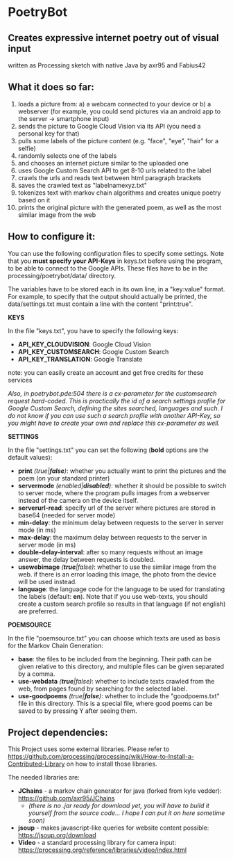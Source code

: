 # PoetryBot
Creates expressive internet poetry out of visual input
------------------------------------------------------
written as Processing sketch with native Java
by axr95 and Fabius42

What it does so far:
----------------------
1) loads a picture from:
    a) a webcam connected to your device or
    b) a webserver (for example, you could send pictures via an android app to the server -> smartphone input)
2) sends the picture to Google Cloud Vision via its API (you need a personal key for that)
3) pulls some labels of the picture content (e.g. "face", "eye", "hair" for a selfie)
4) randomly selects one of the labels
5) and chooses an internet picture similar to the uploaded one
6) uses Google Custom Search API to get 8-10 urls related to the label
7) crawls the urls and reads text between html paragraph brackets
8) saves the crawled text as "labelnamexyz.txt"
9) tokenizes text with markov chain algorithms and creates unique poetry based on it
10) prints the original picture with the generated poem, as well as the most similar image from the web


How to configure it:
-----------------
You can use the following configuration files to specify some settings. Note that you **must specify your API-Keys** in keys.txt before using the program, to be able to connect to the Google APIs. These files have to be in the processing/poetrybot/data/ directory.

The variables have to be stored each in its own line, in a "key:value" format. For example, to specify that the output should actually be printed, the data/settings.txt must contain a line with the content "print:true".

**KEYS**

In the file "keys.txt", you have to specify the following keys:
* **API_KEY_CLOUDVISION**: Google Cloud Vision
* **API_KEY_CUSTOMSEARCH**: Google Custom Search
* **API_KEY_TRANSLATION**: Google Translate

note: you can easily create an account and get free credits for these services

*Also, in poetrybot.pde:504 there is a cx-parameter for the customsearch request hard-coded. This is practically the id of a search settings profile for Google Custom Search, defining the sites searched, languages and such. I do not know if you can use such a search profile with another API-Key, so you might have to create your own and replace this cx-parameter as well.*

**SETTINGS**

In the file "settings.txt" you can set the following (**bold** options are the default values):
* **print** *(true|**false**)*: whether you actually want to print the pictures and the poem (on your standard printer)
* **servermode** *(enabled|**disabled**)*: whether it should be possible to switch to server mode, where the program pulls images from a webserver instead of the camera on the device itself.
* **serverurl-read**: specify url of the server where pictures are stored in base64 (needed for server mode)
* **min-delay**: the minimum delay between requests to the server in server mode (in ms)
* **max-delay**: the maximum delay between requests to the server in server mode (in ms)
* **double-delay-interval**: after so many requests without an image answer, the delay between requests is doubled.
* **usewebimage** *(**true**|false)*: whether to use the similar image from the web. if there is an error loading this image, the photo from the device will be used instead.
* **language**: the language code for the language to be used for translating the labels (default: **en**). Note that if you use web-texts, you should create a custom search profile so results in that language (if not english) are preferred.

**POEMSOURCE**

In the file "poemsource.txt" you can choose which texts are used as basis for the Markov Chain Generation:
* **base**: the files to be included from the beginning. Their path can be given relative to this directory, and multiple files can be given separated by a comma.
* **use-webdata** *(**true**|false)*: whether to include texts crawled from the web, from pages found by searching for the selected label.
* **use-goodpoems** *(true|**false**)*: whether to include the "goodpoems.txt" file in this directory. This is a special file, where good poems can be saved to by pressing Y after seeing them.

Project dependencies:
--------------------
This Project uses some external libraries. Please refer to https://github.com/processing/processing/wiki/How-to-Install-a-Contributed-Library on how to install those libraries.

The needed libraries are:
* **JChains** - a markov chain generator for java (forked from kyle vedder): https://github.com/axr95/JChains
    * _(there is no .jar ready for download yet, you will have to build it yourself from the source code... I hope I can put it on here sometime soon)_
* **jsoup** - makes javascript-like queries for website content possible: https://jsoup.org/download
* **Video** - a standard processing library for camera input: https://processing.org/reference/libraries/video/index.html
